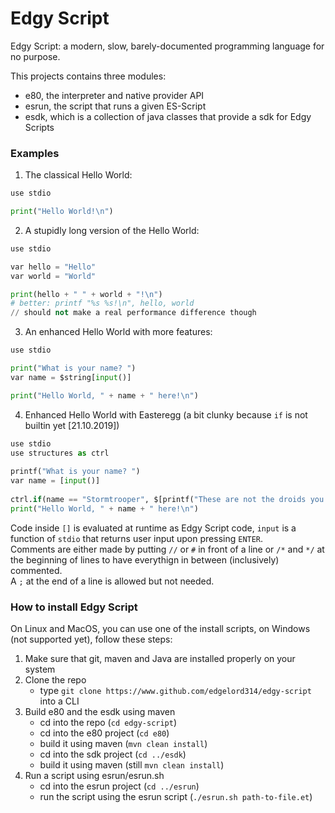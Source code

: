 # Edgy Script

Edgy Script: a modern, slow, barely-documented programming language for no purpose.

This projects contains three modules:
- e80, the interpreter and native provider API
- esrun, the script that runs a given ES-Script
- esdk, which is a collection of java classes that provide a sdk for Edgy Scripts

### Examples
1. The classical Hello World:

 ```python
 use stdio

 print("Hello World!\n")
 ```

2. A stupidly long version of the Hello World:

 ```python
 use stdio
 
 var hello = "Hello"
 var world = "World"
 
 print(hello + " " + world + "!\n")
 # better: printf "%s %s!\n", hello, world
 // should not make a real performance difference though
 ```
 
3. An enhanced Hello World with more features:

 ```python
 use stdio
 
 print("What is your name? ")
 var name = $string[input()]
 
 print("Hello World, " + name + " here!\n")
 ```

4. Enhanced Hello World with Easteregg (a bit clunky because `if` is not builtin yet [21.10.2019])

```python
use stdio
use structures as ctrl
 
printf("What is your name? ")
var name = [input()]
 
ctrl.if(name == "Stormtrooper", $[printf("These are not the droids you are looking for!")])
print("Hello World, " + name + " here!\n")
```

Code inside `[]` is evaluated at runtime as Edgy Script code, `input` is a function of `stdio` that returns user input upon pressing `ENTER`. <br>
Comments are either made by putting `//` or `#` in front of a line or `/*` and `*/` at the beginning of lines to have everythign in between (inclusively) commented. <br>
A `;` at the end of a line is allowed but not needed.

### How to install Edgy Script
On Linux and MacOS, you can use one of the install scripts, on Windows (not supported yet), follow these steps:

1. Make sure that git, maven and Java are installed properly on your system
2. Clone the repo
    - type `git clone https://www.github.com/edgelord314/edgy-script` into a CLI
3. Build e80 and the esdk using maven
    - cd into the repo (`cd edgy-script`)
    - cd into the e80 project (`cd e80`)
    - build it using maven (`mvn clean install`)
    - cd into the sdk project (`cd ../esdk`)
    - build it using maven (still `mvn clean install`)
4. Run a script using esrun/esrun.sh
    - cd into the esrun project (`cd ../esrun`)
    - run the script using the esrun script (`./esrun.sh path-to-file.et`)
